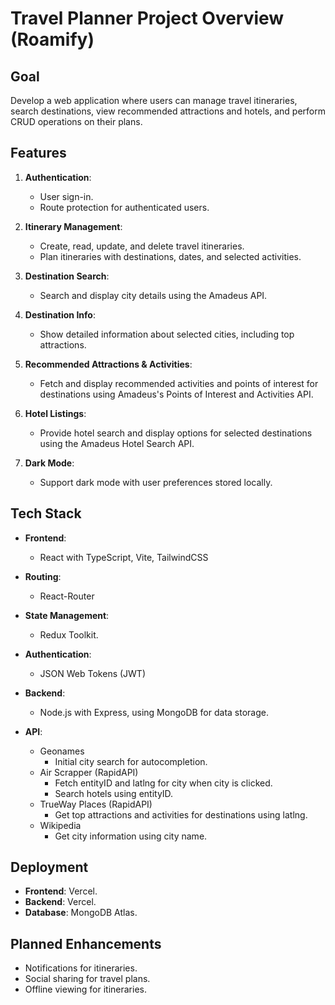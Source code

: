 # Travel Planner Project Overview (Roamify)

## Goal
Develop a web application where users can manage travel itineraries, search destinations, view recommended attractions and hotels, and perform CRUD operations on their plans.

## Features

1. **Authentication**:
   - User sign-in.
   - Route protection for authenticated users.

2. **Itinerary Management**:
   - Create, read, update, and delete travel itineraries.
   - Plan itineraries with destinations, dates, and selected activities.

3. **Destination Search**:
   - Search and display city details using the Amadeus API.

4. **Destination Info**:
   - Show detailed information about selected cities, including top attractions.

5. **Recommended Attractions & Activities**:
   - Fetch and display recommended activities and points of interest for destinations using Amadeus's Points of Interest and Activities API.

6. **Hotel Listings**:
   - Provide hotel search and display options for selected destinations using the Amadeus Hotel Search API.

7. **Dark Mode**:
   - Support dark mode with user preferences stored locally.

## Tech Stack

- **Frontend**: 
  - React with TypeScript, Vite, TailwindCSS
  
- **Routing**:
  - React-Router
  
- **State Management**: 
  - Redux Toolkit.
  
- **Authentication**: 
  - JSON Web Tokens (JWT)
  
- **Backend**: 
  - Node.js with Express, using MongoDB for data storage.

- **API**: 
  - Geonames
    - Initial city search for autocompletion.
  - Air Scrapper (RapidAPI)
    - Fetch entityID and latlng for city when city is clicked.
    - Search hotels using entityID.
  - TrueWay Places (RapidAPI)
    - Get top attractions and activities for destinations using latlng.
  - Wikipedia 
    - Get city information using city name.

## Deployment

- **Frontend**: Vercel.
- **Backend**: Vercel.
- **Database**: MongoDB Atlas.

## Planned Enhancements

- Notifications for itineraries.
- Social sharing for travel plans.
- Offline viewing for itineraries.
